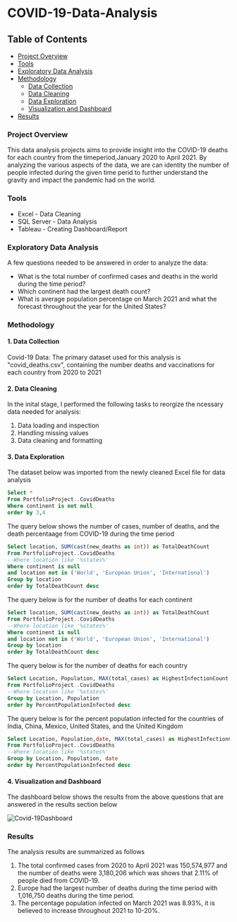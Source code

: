 # COVID-19-Data-Analysis


## Table of Contents

- [Project Overview](#project-overview)
- [Tools](#tools)
- [Exploratory Data Analysis](#1-exploratory-data-analysis)
- [Methodology](#methodology)
  - [Data Collection](#data-collection)
  - [Data Cleaning](#data-cleaning)
  - [Data Exploration](#data-exploration)
  - [Visualization and Dashboard](#visualization-and-dashboard)
- [Results](#results)


### Project Overview

This data analysis projects aims to provide insight into the COVID-19 deaths for each country from the timeperiod,January 2020 to April 2021.
By analyzing the various aspects of the data, we are can identity the number of people infected during the given time perid to further understand the gravity and impact the pandemic had on the world.


### Tools

- Excel - Data Cleaning
- SQL Server - Data Analysis
- Tableau - Creating Dashboard/Report


 ### Exploratory Data Analysis
 
 A few questions needed to be answered in order to analyze the data:
 - What is the total number of confirmed cases and deaths in the world during the time period?
 - Which continent had the largest death count?
 - What is average population percentage on March 2021 and what the forecast throughout the year for the United States?


### Methodology

#### 1. Data Collection

Covid-19 Data: The primary dataset used for this analysis is "covid_deaths.csv", containing the number deaths and vaccinations for each country from 2020 to 2021


#### 2. Data Cleaning

In the inital stage, I performed the following tasks to reorgize the ncessary data needed for analysis:
1. Data loading and inspection
2. Handling missing values
3. Data cleaning and formatting


#### 3. Data Exploration

The dataset below was imported from the newly cleaned Excel file for data analysis
```sql
Select *
From PortfolioProject..CovidDeaths
Where continent is not null 
order by 3,4
```

The query below shows the number of cases, number of deaths, and the death percentaage from COVID-19 during the time period

```sql
Select location, SUM(cast(new_deaths as int)) as TotalDeathCount
From PortfolioProject..CovidDeaths
--Where location like '%states%'
Where continent is null 
and location not in ('World', 'European Union', 'International')
Group by location
order by TotalDeathCount desc
```


The query below is for the number of deaths for each continent

```sql
Select location, SUM(cast(new_deaths as int)) as TotalDeathCount
From PortfolioProject..CovidDeaths
--Where location like '%states%'
Where continent is null 
and location not in ('World', 'European Union', 'International')
Group by location
order by TotalDeathCount desc
```


The query below is for the number of deaths for each country

```sql
Select Location, Population, MAX(total_cases) as HighestInfectionCount,  Max((total_cases/population))*100 as PercentPopulationInfected
From PortfolioProject..CovidDeaths
--Where location like '%states%'
Group by Location, Population
order by PercentPopulationInfected desc
```


The query below is for the percent population infected for the countries of India, China, Mexico, United States, and the United Kingdom

```sql
Select Location, Population,date, MAX(total_cases) as HighestInfectionCount,  Max((total_cases/population))*100 as PercentPopulationInfected
From PortfolioProject..CovidDeaths
--Where location like '%states%'
Group by Location, Population, date
order by PercentPopulationInfected desc
```

#### 4. Visualization and Dashboard

The dashboard below shows the results from the above questions that are answered in the results section below

![Covid-19Dashboard](https://github.com/tjacob2/COVID-19-Data-Analysis/assets/165331511/223df23f-9748-4fe1-b73a-c45c9cb642c0)


### Results

 The analysis results are summarized as follows
 1. The total confirmed cases from 2020 to April 2021 was 150,574,977 and the number of deaths were 3,180,206 which was shows that 2.11% of people died from COVID-19.
 2. Europe had the largest number of deaths during the time period with 1,016,750 deaths during the time period.
 3. The percentage population infected on March 2021 was 8.93%, it is believed to increase throughout 2021 to 10-20%.


 
